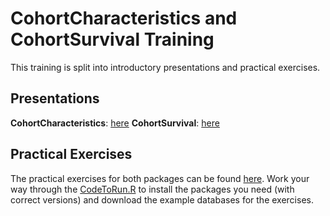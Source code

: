 # CohortCharacteristics and CohortSurvival Training

This training is split into introductory presentations and practical exercises.

## Presentations
**CohortCharacteristics**: [here](TBC)
**CohortSurvival**: [here](https://dpa-pde-oxford.quarto.pub/cohortsurvival/)

## Practical Exercises
The practical exercises for both packages can be found [here](https://github.com/oxford-pharmacoepi/CohortCharacteristicsSurvivalTraining/tree/main/Exercises). Work your way through the [CodeToRun.R](https://github.com/oxford-pharmacoepi/CohortCharacteristicsSurvivalTraining/blob/main/Exercises/CodeToRun.R) to install the packages you need (with correct versions) and download the example databases for the exercises.